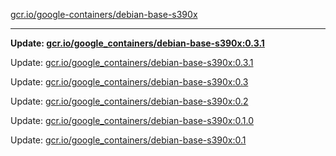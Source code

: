 [gcr.io/google-containers/debian-base-s390x](https://hub.docker.com/r/cruse/debian-base-s390x/tags/) 

----
**Update: [gcr.io/google_containers/debian-base-s390x:0.3.1](https://hub.docker.com/r/cruse/debian-base-s390x/tags/)**

Update: [gcr.io/google_containers/debian-base-s390x:0.3.1](https://hub.docker.com/r/cruse/debian-base-s390x/tags/)

Update: [gcr.io/google_containers/debian-base-s390x:0.3](https://hub.docker.com/r/cruse/debian-base-s390x/tags/)

Update: [gcr.io/google_containers/debian-base-s390x:0.2](https://hub.docker.com/r/cruse/debian-base-s390x/tags/)

Update: [gcr.io/google_containers/debian-base-s390x:0.1.0](https://hub.docker.com/r/cruse/debian-base-s390x/tags/)

Update: [gcr.io/google_containers/debian-base-s390x:0.1](https://hub.docker.com/r/cruse/debian-base-s390x/tags/)

